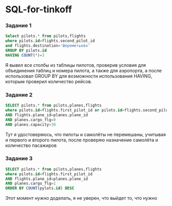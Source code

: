 # SQL-for-tinkoff

### Задание 1
```sql
Select pilots.* from pilots,flights
where pilots.id=flights.second_pilot_id
and flights.destination='Шереметьево'
GROUP BY pilots.id
HAVING COUNT(*)=3
```
Я вывел все столбы из таблицы пилотов, проверив условия для объединения таблиц и номера пилота, а также для аэропорта, а после использовал GROUP BY для возможности использования HAVING, которым проверил количество рейсов.

### Задание 2
```sql
SELECT pilots.* from pilots,planes,flights
where pilots.id=flights.first_pilot_id or pilots.id=flights.second_pilot_id
AND flights.plane_id=planes.plane_id
AND planes.cargo_flg=0
AND planes.capacity>30
```
Тут я удостоверяюсь, что пилоты и самолёты не перемешаны, учитывая и первого и второго пилота, после проверяю назначение самолёта и количество пасажиров

### Задание 3
```sql
SELECT pilots.* from pilots,planes,flights
where pilots.id=flights.first_pilot_id
AND flights.plane_id=planes.plane_id
AND planes.cargo_flg=1
ORDER BY COUNT(pylots.id) DESC
```
Этот момент нужно доделать, я не уверен, что выйдет то, что нужно
